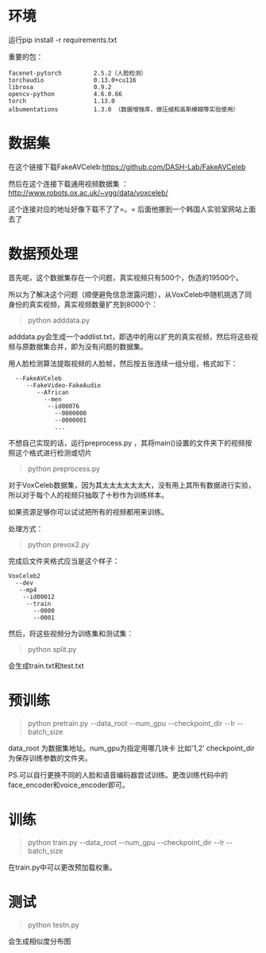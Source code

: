 # 环境
运行pip install -r requirements.txt

重要的包：

    facenet-pytorch         2.5.2（人脸检测）
    torchaudio              0.13.0+cu116
    librosa                 0.9.2
    opencv-python           4.6.0.66
    torch                   1.13.0
    albumentations          1.3.0 （数据增强库，做压缩和高斯模糊等实验使用）

# 数据集
在这个链接下载FakeAVCeleb:https://github.com/DASH-Lab/FakeAVCeleb

然后在这个连接下载通用视频数据集 ：http://www.robots.ox.ac.uk/~vgg/data/voxceleb/

这个连接对应的地址好像下载不了了=。= 后面他挪到一个韩国人实验室网站上面去了 

# 数据预处理

首先呢，这个数据集存在一个问题，真实视频只有500个，伪造的19500个。

所以为了解决这个问题（顺便避免信息泄露问题），从VoxCeleb中随机挑选了同身份的真实视频，真实视频数量扩充到8000个：
>python adddata.py

adddata.py会生成一个addlist.txt，即选中的用以扩充的真实视频，然后将这些视频与原数据集合并，即为没有问题的数据集。




用人脸检测算法提取视频的人脸帧，然后按五张连续一组分组，格式如下：

      --FakeAVCeleb
         --FakeVideo-FakeAudio
            --African
              --men
               --id00076
                 --0000000
                 --0000001
                 ...
  不想自己实现的话，运行preprocess.py ，其将main()设置的文件夹下的视频按照这个格式进行检测或切片
 > python preprocess.py
 
 对于VoxCeleb数据集，因为其太太太太太太大，没有用上其所有数据进行实验，所以对于每个人的视频只抽取了十秒作为训练样本。
 
 如果资源足够你可以试试把所有的视频都用来训练。
 
 处理方式：
 
 >python prevox2.py
 
 完成后文件夹格式应当是这个样子：
 
    VoxCeleb2
      --dev
       --mp4
        --id00012
         --train
           --0000
           --0001

然后，将这些视频分为训练集和测试集：
>python split.py

会生成train.txt和test.txt

# 预训练
>python pretrain.py --data_root --num_gpu --checkpoint_dir --lr --batch_size

data_root 为数据集地址。num_gpu为指定用哪几块卡 比如'1,2' checkpoint_dir为保存训练参数的文件夹。

PS.可以自行更换不同的人脸和语音编码器尝试训练。更改训练代码中的face_encoder和voice_encoder即可。

# 训练
>python train.py --data_root --num_gpu --checkpoint_dir --lr --batch_size

在train.py中可以更改预加载权重。

# 测试

>python testn.py

会生成相似度分布图


